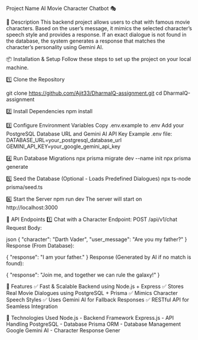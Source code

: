  Project Name
AI Movie Character Chatbot 🎭

📌 Description
This backend project allows users to chat with famous movie characters. Based on the user’s message, it mimics the selected character’s speech style and provides a response. If an exact dialogue is not found in the database, the system generates a response that matches the character’s personality using Gemini AI.

📦 Installation & Setup
Follow these steps to set up the project on your local machine.

1️⃣ Clone the Repository

git clone https://github.com/Ajit33/DharmalQ-assignment.git
cd DharmalQ-assignment

2️⃣ Install Dependencies
npm install

3️⃣ Configure Environment Variables
Copy .env.example to .env
Add your PostgreSQL Database URL and Gemini AI API Key
Example .env file:
DATABASE_URL=your_postgresql_database_url
GEMINI_API_KEY=your_google_gemini_api_key

4️⃣ Run Database Migrations
npx prisma migrate dev --name init
npx prisma generate

5️⃣ Seed the Database (Optional - Loads Predefined Dialogues)
npx ts-node prisma/seed.ts

6️⃣ Start the Server
npm run dev
The server will start on http://localhost:3000

📌 API Endpoints
1️⃣ Chat with a Character
Endpoint:
POST /api/v1/chat
Request Body:

json
{
  "character": "Darth Vader",
  "user_message": "Are you my father?"
}
Response (From Database):

{
  "response": "I am your father."
}
Response (Generated by AI if no match is found):

{
  "response": "Join me, and together we can rule the galaxy!"
}

📌 Features
✅ Fast & Scalable Backend using Node.js + Express
✅ Stores Real Movie Dialogues using PostgreSQL + Prisma
✅ Mimics Character Speech Styles
✅ Uses Gemini AI for Fallback Responses
✅ RESTful API for Seamless Integration

📌 Technologies Used
Node.js - Backend Framework
Express.js - API Handling
PostgreSQL - Database
Prisma ORM - Database Management
Google Gemini AI - Character Response Gener